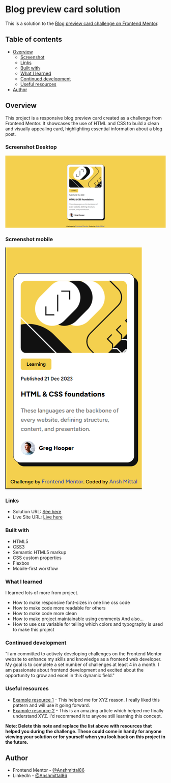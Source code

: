 # Blog preview card solution

This is a solution to the [Blog preview card challenge on Frontend Mentor](https://www.frontendmentor.io/challenges/blog-preview-card-ckPaj01IcS).

## Table of contents

- [Overview](#overview)
  - [Screenshot](#screenshot)
  - [Links](#links)
  - [Built with](#built-with)
  - [What I learned](#what-i-learned)
  - [Continued development](#continued-development)
  - [Useful resources](#useful-resources)
- [Author](#author)

## Overview

This project is a responsive blog preview card created as a challenge from Frontend Mentor. It showcases the use of HTML and CSS to build a clean and visually appealing card, highlighting essential information about a blog post.

### Screenshot Desktop

![](./screenshots/desktop-screenshot.png)

### Screenshot mobile

![](./screenshots/mobile-screenshot.png)

### Links

- Solution URL: [See here](https://your-solution-url.com)
- Live Site URL: [Live here](https://your-live-site-url.com)

### Built with

- HTML5
- CSS3
- Semantic HTML5 markup
- CSS custom properties
- Flexbox
- Mobile-first workflow

### What I learned

I learned lots of more from project.

- How to make responsive font-sizes in one line css code
- How to make code more readable for others
- How to make code more clean
- How to make project maintainable using comments
  And also...
- How to use css variable for telling which colors and typography is used to make this project

### Continued development

"I am committed to actively developing challenges on the Frontend Mentor website to enhance my skills and knowledge as a frontend web developer. My goal is to complete a set number of challenges at least 4 in a month. I am passionate about frontend development and excited about the opportunity to grow and excel in this dynamic field."

### Useful resources

- [Example resource 1](https://www.example.com) - This helped me for XYZ reason. I really liked this pattern and will use it going forward.
- [Example resource 2](https://www.example.com) - This is an amazing article which helped me finally understand XYZ. I'd recommend it to anyone still learning this concept.

**Note: Delete this note and replace the list above with resources that helped you during the challenge. These could come in handy for anyone viewing your solution or for yourself when you look back on this project in the future.**

## Author

- Frontend Mentor - [@Anshmittal86](https://www.frontendmentor.io/profile/Anshmittal86)
- LinkedIn - [@Anshmittal86](https://www.linkedin.com/in/anshmittal86)

